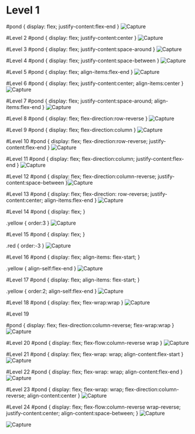 # Level 1

#pond {
  display: flex;
justify-content:flex-end
}
![Capture](https://user-images.githubusercontent.com/99464989/236999519-2fc7ee42-b20d-4e19-b040-05ac9665d8e5.PNG)

#Level 2
#pond {
  display: flex;
justify-content:center
}
![Capture](https://user-images.githubusercontent.com/99464989/236999642-89f7db46-28b2-40b2-9e7c-94fd7f444864.PNG)

#Level 3
#pond {
  display: flex;
justify-content:space-around
}
![Capture](https://user-images.githubusercontent.com/99464989/236999763-ec49850b-3252-48d1-944f-ef88a16492cf.PNG)

#Level 4
#pond {
  display: flex;
justify-content:space-between
}
![Capture](https://user-images.githubusercontent.com/99464989/236999874-aac261d1-0444-4bbe-b336-798586bdcdda.PNG)

#Level 5
#pond {
  display: flex;
align-items:flex-end
}
![Capture](https://user-images.githubusercontent.com/99464989/237000011-7a6103d2-da0e-4d2d-99be-89d6fb8b5ed8.PNG)

#Level 6
#pond {
  display: flex;
justify-content:center;
align-items:center
}
![Capture](https://user-images.githubusercontent.com/99464989/237000175-0ce7574c-8d53-4f2b-a6e7-4137bce7f878.PNG)

#Level 7
#pond {
  display: flex;
justify-content:space-around;
align-items:flex-end
}
![Capture](https://user-images.githubusercontent.com/99464989/237000276-a96adf18-5311-43ce-a831-4f2902c5b7bb.PNG)

#Level 8
#pond {
  display: flex;
flex-direction:row-reverse
}
![Capture](https://user-images.githubusercontent.com/99464989/237000351-7ef67e1d-b12d-4b8a-8781-462137a4f812.PNG)

#Level 9
#pond {
  display: flex;
flex-direction:column
}
![Capture](https://user-images.githubusercontent.com/99464989/237000463-90984076-bc66-45b5-9637-fc0f18178c52.PNG)

#Level 10
#pond {
  display: flex;
flex-direction:row-reverse;
justify-content:flex-end
}
![Capture](https://user-images.githubusercontent.com/99464989/237000561-5b9487f0-b6ba-479b-b70a-76723c56ad18.PNG)

#Level 11
#pond {
  display: flex;
flex-direction:column;
justify-content:flex-end
}
![Capture](https://user-images.githubusercontent.com/99464989/237000662-a591abeb-1894-4bca-80b1-f844d4f550f5.PNG)

#Level 12
#pond {
  display: flex;
flex-direction:column-reverse;
justify-content:space-between
}![Capture](https://user-images.githubusercontent.com/99464989/237000735-25d08f24-17d7-44b9-9c68-16cb24e1e276.PNG)

#Level 13
#pond {
  display: flex;
flex-direction: row-reverse;
justify-content:center;
align-items:flex-end
}
![Capture](https://user-images.githubusercontent.com/99464989/237000837-73f32c09-5b78-4c6e-ae05-ce7cdfb76081.PNG)

#Level 14
#pond {
  display: flex;
}

.yellow {
order:3
}
![Capture](https://user-images.githubusercontent.com/99464989/237000928-8ac605ae-ca93-4c12-9dc1-2b6cbec9434e.PNG)

#Level 15
#pond {
  display: flex;
}

.red {
order:-3
}
![Capture](https://user-images.githubusercontent.com/99464989/237001019-983fe90e-39d5-4399-b94f-e8cc5fa4d710.PNG)


#Level 16
#pond {
  display: flex;
  align-items: flex-start;
}

.yellow {
align-self:flex-end
}
![Capture](https://user-images.githubusercontent.com/99464989/237001107-a9fc3ffb-7be9-46fc-9463-deae2051396a.PNG)

#Level 17
#pond {
  display: flex;
  align-items: flex-start;
}

.yellow {
order:2;
align-self:flex-end
}
![Capture](https://user-images.githubusercontent.com/99464989/237001194-52172808-5037-40d7-a2e6-8cb9010ba120.PNG)


#Level 18
#pond {
  display: flex;
flex-wrap:wrap
}
![Capture](https://user-images.githubusercontent.com/99464989/237001274-0829cb41-3446-49f6-b5df-d104171df8e9.PNG)


#Level 19

#pond {
  display: flex;
flex-direction:column-reverse;
flex-wrap:wrap
}
![Capture](https://user-images.githubusercontent.com/99464989/237001459-368c3111-5fbb-4c7f-a295-03b052c649d3.PNG)


#Level 20
#pond {
  display: flex;
flex-flow:column-reverse wrap
}
![Capture](https://user-images.githubusercontent.com/99464989/237001596-5ad9efe4-e187-4c69-a081-602fdb073986.PNG)


#Level 21
#pond {
  display: flex;
  flex-wrap: wrap;
align-content:flex-start
}
![Capture](https://user-images.githubusercontent.com/99464989/237001694-636f3bdd-11b2-4300-9463-817b7c77b450.PNG)


#Level 22
#pond {
  display: flex;
  flex-wrap: wrap;
align-content:flex-end
}
![Capture](https://user-images.githubusercontent.com/99464989/237001816-0508b849-8c53-4e97-a3b2-f31e1f1a1db4.PNG)


#Level 23
#pond {
  display: flex;
  flex-wrap: wrap;
flex-direction:column-reverse;
align-content:center
}
![Capture](https://user-images.githubusercontent.com/99464989/237002000-f6c29f48-72d5-4613-8a4b-4d47ad50e0bd.PNG)


#Level 24
#pond {
  display: flex;
flex-flow:column-reverse wrap-reverse;
justify-content:center;
align-content:space-between;
}
![Capture](https://user-images.githubusercontent.com/99464989/237002146-6b131ceb-39e2-4db8-bfbd-14dbc622fe80.PNG)

![Capture](https://user-images.githubusercontent.com/99464989/237002230-772c3a21-b1fc-47b8-b929-32dc848ccd2d.PNG)







